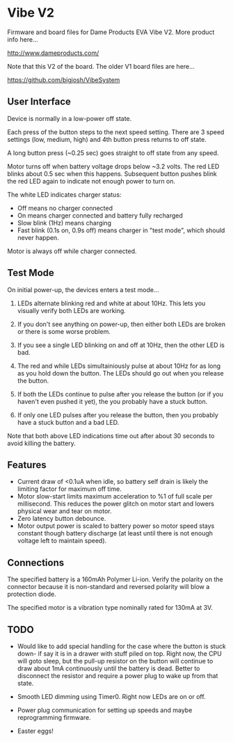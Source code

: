Vibe V2
=======

Firmware and board files for Dame Products EVA Vibe V2. More product info here...

http://www.dameproducts.com/

Note that this V2 of the board. The older V1 board files are here...

https://github.com/bigjosh/VibeSystem

User Interface
--------------
Device is normally in a low-power off state.

Each press of the button steps to the next speed setting. There are 3 speed settings (low, medium, high) and 4th button press returns to off state.

A long button press (~0.25 sec) goes straight to off state from any speed.

Motor turns off when battery voltage drops below ~3.2 volts. The red LED blinks about 0.5 sec when this happens. Subsequent button pushes blink the red LED again to indicate not enough power to turn on. 

The white LED indicates charger status: 

* Off means no charger connected
* On means charger connected and battery fully recharged
* Slow blink (1Hz) means charging
* Fast blink (0.1s on, 0.9s off) means charger in "test mode", which should never happen.

Motor is always off while charger connected. 

Test Mode
---------
On initial power-up, the devices enters a test mode...

1. LEDs alternate blinking red and white at about 10Hz. This lets you visually verify both LEDs are working. 
  1. If you don't see anything on power-up, then either both LEDs are broken or there is some worse problem.
  2. If you see a single LED blinking on and off at 10Hz, then the other LED is bad.

2. The red and while LEDs simultainiously pulse at about 10Hz for as long as you hold down the button. The LEDs should go out when you release the button.
  1. If both the LEDs continue to pulse after you release the button (or if you haven't even pushed it yet), the you probably have a stuck button. 
  2. If only one LED pulses after you release the button, then you probably have a stuck button and a bad LED. 
  
Note that both above LED indications time out after about 30 seconds to avoid killing the battery. 

Features
--------
* Current draw of <0.1uA when idle, so battery self drain is likely the limiting factor for maximum off time.
* Motor slow-start limits maximum acceleration to %1 of full scale per millisecond. This reduces the power glitch on motor start and lowers physical wear and tear on motor. 
* Zero latency button debounce.
* Motor output power is scaled to battery power so motor speed stays constant though battery discharge (at least until there is not enough voltage left to maintain speed). 

Connections
-----------
The specified battery is a 160mAh Polymer Li-ion. Verify the polarity on the connector because it is non-standard and reversed polarity will blow a protection diode. 

The specified motor is a vibration type nominally rated for 130mA at 3V.

TODO
----
* Would like to add special handling for the case where the button is stuck down- if say it is in a drawer with stuff piled on top. Right now, the CPU will goto sleep, but the pull-up resistor on the button will continue to draw about 1mA continuously until the battery is dead. Better to disconnect the resistor and require a power plug to wake up from that state. 

* Smooth LED dimming using Timer0. Right now LEDs are on or off.

* Power plug communication for setting up speeds and maybe reprogramming firmware.

* Easter eggs!

